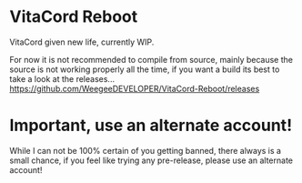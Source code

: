 # VitaCord Reboot
VitaCord given new life, currently WIP.

For now it is not recommended to compile from source, mainly because the source is not working properly all the time, if you want a build its best to take a look at the releases... https://github.com/WeegeeDEVELOPER/VitaCord-Reboot/releases

# Important, use an alternate account!
While I can not be 100% certain of you getting banned, there always is a small chance, if you feel like trying any pre-release, please use an alternate account!
